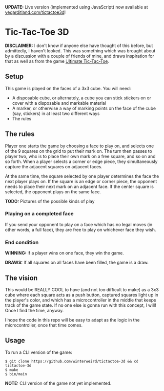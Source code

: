 **UPDATE:** Live version (implemented using JavaScript) now available at [vegarditland.com/tictactoe3d](https://vegarditland.com/tictactoe3d)!
# Tic-Tac-Toe 3D

**DISCLAIMER:** I don't know if anyone else have thought of this before, but admittedly, I haven't looked. This was something which was brought about by a discussion with a couple of friends of mine, and draws inspiration for that as well as from the game [Ultimate Tic-Tac-Toe](https://mathwithbaddrawings.com/2013/06/16/ultimate-tic-tac-toe/).

## Setup

This game is played on the faces of a 3x3 cube. You will need:
- A disposable cube, or alternately, a cube you can stick stickers on or cover with a disposable and markable material
- A marker, or otherwise a way of marking points on the face of the cube (say, stickers) in at least two different ways
- The rules

## The rules

Player one starts the game by choosing a face to play on, and selects one of the 9 squares on the grid to put their mark on. The turn then passes to player two, who is to place their own mark on a free square, and so on and so forth. When a player selects a corner or edge piece, they simultaneously capture the adjacent squares on adjacent faces.

At the same time, the square selected by one player determines the face the next player plays on. If the square is an edge or corner piece, the opponent needs to place their next mark on an adjacent face. If the center square is selected, the opponent plays on the same face.

**TODO:** Pictures of the possible kinds of play

### Playing on a completed face

If you send your opponent to play on a face which has no legal moves (in other words, a full face), they are free to play on whichever face they wish.

### End condition

**WINNING:** If a player wins on one face, they win the game.

**DRAWS:** If all squares on all faces have been filled, the game is a draw.

## The vision

This would be REALLY COOL to have (and not too difficult to make) as a 3x3 cube where each square acts as a push button, captured squares light up in the player's color, and which has a microcontroller in the middle that keeps track of the game state. If no one else is gonna run with this concept, I will! Once I find the time, anyway.

I hope the code in this repo will be easy to adapt as the logic in the microcontroller, once that time comes.

## Usage

To run a CLI version of the game:

```
$ git clone https://github.com/winterweird/tictactoe-3d && cd tictactoe-3d
$ make
$ bin/main
```

**NOTE:** CLI version of the game not yet implemented.
